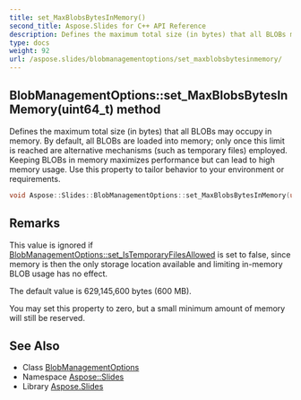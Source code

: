 ```yaml
---
title: set_MaxBlobsBytesInMemory()
second_title: Aspose.Slides for C++ API Reference
description: Defines the maximum total size (in bytes) that all BLOBs may occupy in memory. By default, all BLOBs are loaded into memory; only once this limit is reached are alternative mechanisms (such as temporary files) employed. Keeping BLOBs in memory maximizes performance but can lead to high memory usage. Use this property to tailor behavior to your environment or requirements.
type: docs
weight: 92
url: /aspose.slides/blobmanagementoptions/set_maxblobsbytesinmemory/
---
```

## BlobManagementOptions::set_MaxBlobsBytesInMemory(uint64_t) method


Defines the maximum total size (in bytes) that all BLOBs may occupy in memory. By default, all BLOBs are loaded into memory; only once this limit is reached are alternative mechanisms (such as temporary files) employed. Keeping BLOBs in memory maximizes performance but can lead to high memory usage. Use this property to tailor behavior to your environment or requirements.

```cpp
void Aspose::Slides::BlobManagementOptions::set_MaxBlobsBytesInMemory(uint64_t value) override
```

## Remarks


This value is ignored if [BlobManagementOptions::set_IsTemporaryFilesAllowed](../set_istemporaryfilesallowed/) is set to false, since memory is then the only storage location available and limiting in-memory BLOB usage has no effect. 

The default value is 629,145,600 bytes (600 MB). 

You may set this property to zero, but a small minimum amount of memory will still be reserved. 
## See Also

* Class [BlobManagementOptions](../)
* Namespace [Aspose::Slides](../../)
* Library [Aspose.Slides](../../../)